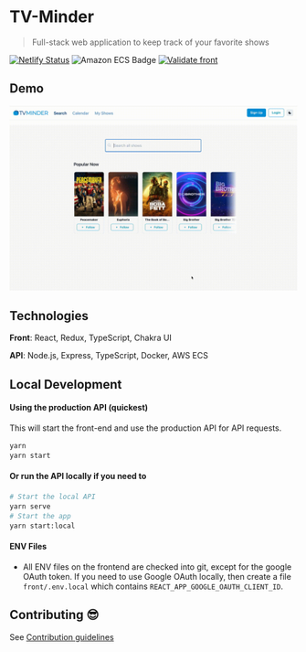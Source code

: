 # TV-Minder

> Full-stack web application to keep track of your favorite shows

[![Netlify Status](https://api.netlify.com/api/v1/badges/c0c8f001-1839-4c79-a338-de51cf4cd991/deploy-status)](https://app.netlify.com/sites/tv-minder/deploys) ![Amazon ECS Badge](https://github.com/trybick/tv-minder/workflows/Deploy%20API%20to%20Amazon%20ECS/badge.svg) [![Validate front](https://github.com/trybick/tv-minder/actions/workflows/front-validate.yml/badge.svg)](https://github.com/trybick/tv-minder/actions/workflows/front-validate.yml)

## Demo

<p align="center">
<img src="./images/demo.gif" width="800px"/>
</p>

## Technologies

**Front**: React, Redux, TypeScript, Chakra UI

**API**: Node.js, Express, TypeScript, Docker, AWS ECS

## Local Development

#### Using the production API (quickest)

This will start the front-end and use the production API for API requests.

```bash
yarn
yarn start
```

#### Or run the API locally if you need to

```bash
# Start the local API
yarn serve
# Start the app
yarn start:local
```

#### ENV Files

- All ENV files on the frontend are checked into git, except for the google OAuth token. If you need to use Google OAuth locally, then create a file `front/.env.local` which contains `REACT_APP_GOOGLE_OAUTH_CLIENT_ID`.

## Contributing 😎

See [Contribution guidelines](https://github.com/trybick/tv-minder/blob/master/CONTRIBUTING.md)
